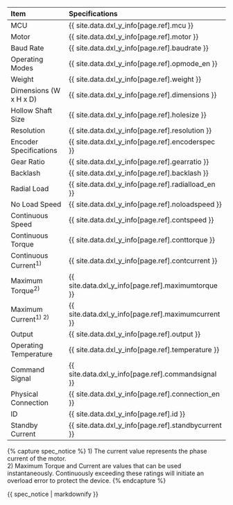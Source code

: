
| Item                           | Specifications                                            |
|:-------------------------------|:----------------------------------------------------------|
| MCU                            | {{ site.data.dxl_y_info[page.ref].mcu }}                  |
| Motor                          | {{ site.data.dxl_y_info[page.ref].motor }}                |
| Baud Rate                      | {{ site.data.dxl_y_info[page.ref].baudrate }}             |
| Operating Modes                | {{ site.data.dxl_y_info[page.ref].opmode_en }}            |
| Weight                         | {{ site.data.dxl_y_info[page.ref].weight }}               |
| Dimensions (W x H x D)         | {{ site.data.dxl_y_info[page.ref].dimensions }}           |
| Hollow Shaft Size              | {{ site.data.dxl_y_info[page.ref].holesize }}             |
| Resolution                     | {{ site.data.dxl_y_info[page.ref].resolution }}           |
| Encoder Specifications         | {{ site.data.dxl_y_info[page.ref].encoderspec }}          |
| Gear Ratio                     | {{ site.data.dxl_y_info[page.ref].gearratio }}            |
| Backlash                       | {{ site.data.dxl_y_info[page.ref].backlash }}             |
| Radial Load                    | {{ site.data.dxl_y_info[page.ref].radialload_en }}        |
| No Load Speed                  | {{ site.data.dxl_y_info[page.ref].noloadspeed }}          |
| Continuous Speed               | {{ site.data.dxl_y_info[page.ref].contspeed }}            |
| Continuous Torque              | {{ site.data.dxl_y_info[page.ref].conttorque }}           |
| Continuous Current<sup>1)<sup> | {{ site.data.dxl_y_info[page.ref].contcurrent }}          |
| Maximum Torque<sup>2)<sup>     | {{ site.data.dxl_y_info[page.ref].maximumtorque }}        |
| Maximum Current<sup>1) 2)<sup> | {{ site.data.dxl_y_info[page.ref].maximumcurrent }}       |
| Output                         | {{ site.data.dxl_y_info[page.ref].output }}               |
| Operating Temperature          | {{ site.data.dxl_y_info[page.ref].temperature }}          |
| Command Signal                 | {{ site.data.dxl_y_info[page.ref].commandsignal }}        |
| Physical Connection            | {{ site.data.dxl_y_info[page.ref].connection_en }}        |
| ID                             | {{ site.data.dxl_y_info[page.ref].id }}                   |
| Standby Current                | {{ site.data.dxl_y_info[page.ref].standbycurrent }}       |


{% capture spec_notice %}
1&#41; The current value represents the phase current of the motor.  
2&#41; Maximum Torque and Current are values that can be used instantaneously. Continuously exceeding these ratings will initiate an overload error to protect the device. 
{% endcapture %}
<div class="notice">{{ spec_notice | markdownify }}</div>

